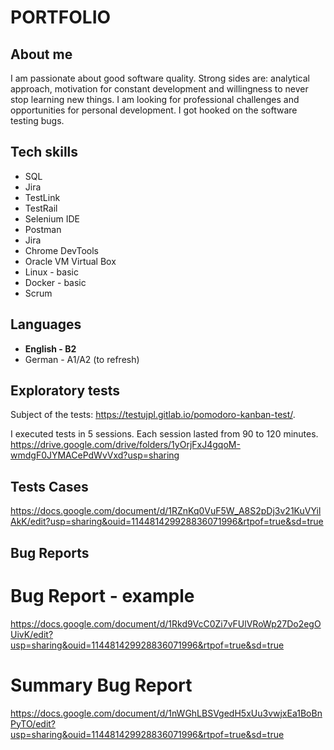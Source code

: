 # PORTFOLIO #
## About me ##
I am passionate about good software quality. Strong sides are: analytical approach, motivation for constant development and willingness to never stop learning new things. I am looking for professional challenges and opportunities for personal development. I got hooked on the software testing bugs.
## Tech skills ##
<ul> 
  <li> SQL </li> 
  <li> Jira </li>
  <li> TestLink </li>
  <li> TestRail </li>
  <li> Selenium IDE </li>
  <li> Postman </li>
  <li> Jira </li>
  <li> Chrome DevTools </li>
  <li> Oracle VM Virtual Box </li>
  <li> Linux - basic </li>
  <li> Docker - basic</li>
  <li> Scrum </li>
 </ul>
  
## Languages ##

<ul>
  <li> <b> English - B2  </b> </li>
  <li> German - A1/A2 (to refresh) </li>
</ul>

## Exploratory tests ##
Subject of the tests: https://testujpl.gitlab.io/pomodoro-kanban-test/.

I executed tests in 5 sessions. Each session lasted from 90 to 120 minutes.
https://drive.google.com/drive/folders/1yOrjFxJ4gqoM-wmdgF0JYMACePdWvVxd?usp=sharing

## Tests Cases ##
https://docs.google.com/document/d/1RZnKq0VuF5W_A8S2pDj3v21KuVYilAkK/edit?usp=sharing&ouid=114481429928836071996&rtpof=true&sd=true

## Bug Reports ##

# Bug Report - example #
https://docs.google.com/document/d/1Rkd9VcC0Zi7vFUlVRoWp27Do2egOUivK/edit?usp=sharing&ouid=114481429928836071996&rtpof=true&sd=true
# Summary Bug Report # 
https://docs.google.com/document/d/1nWGhLBSVgedH5xUu3vwjxEa1BoBnPyTO/edit?usp=sharing&ouid=114481429928836071996&rtpof=true&sd=true
